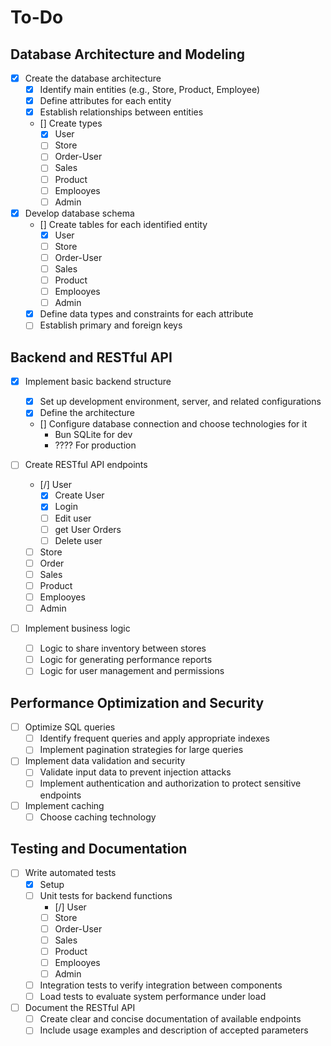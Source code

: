 # To-Do

## Database Architecture and Modeling

- [X] Create the database architecture
  - [X] Identify main entities (e.g., Store, Product, Employee)
  - [X] Define attributes for each entity
  - [X] Establish relationships between entities
  - [\] Create types
    - [X] User
    - [ ] Store
    - [ ] Order-User
    - [ ] Sales
    - [ ] Product
    - [ ] Emplooyes
    - [ ] Admin

- [X] Develop database schema
  - [\] Create tables for each identified entity
    - [X] User
    - [ ] Store
    - [ ] Order-User
    - [ ] Sales
    - [ ] Product
    - [ ] Emplooyes
    - [ ] Admin
  - [X] Define data types and constraints for each attribute
  - [ ] Establish primary and foreign keys

## Backend and RESTful API

- [X] Implement basic backend structure
  - [X] Set up development environment, server, and related configurations
  - [X] Define the architecture
  - [\] Configure database connection and choose technologies for it
    - Bun SQLite for dev
    - ???? For production

- [ ] Create RESTful API endpoints
    - [/] User
        - [X] Create User 
        - [X] Login 
        - [ ] Edit user 
        - [ ] get User Orders 
        - [ ] Delete user  
    - [ ] Store
    - [ ] Order
    - [ ] Sales
    - [ ] Product
    - [ ] Emplooyes
    - [ ] Admin

- [ ] Implement business logic
  - [ ] Logic to share inventory between stores
  - [ ] Logic for generating performance reports
  - [ ] Logic for user management and permissions

## Performance Optimization and Security

- [ ] Optimize SQL queries
  - [ ] Identify frequent queries and apply appropriate indexes
  - [ ] Implement pagination strategies for large queries

- [ ] Implement data validation and security
  - [ ] Validate input data to prevent injection attacks
  - [ ] Implement authentication and authorization to protect sensitive endpoints

- [ ] Implement caching
  - [ ] Choose caching technology

## Testing and Documentation

- [ ] Write automated tests
  - [x] Setup
  - [ ] Unit tests for backend functions
    - [/] User
    - [ ] Store
    - [ ] Order-User
    - [ ] Sales
    - [ ] Product
    - [ ] Emplooyes
    - [ ] Admin
  - [ ] Integration tests to verify integration between components
  - [ ] Load tests to evaluate system performance under load

- [ ] Document the RESTful API
  - [ ] Create clear and concise documentation of available endpoints
  - [ ] Include usage examples and description of accepted parameters

